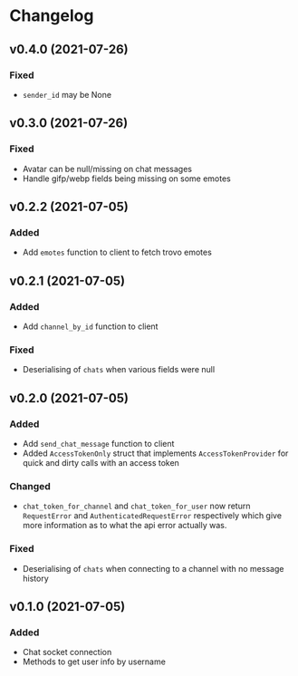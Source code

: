 # Changelog

## v0.4.0 (2021-07-26)

### Fixed

-   `sender_id` may be None

## v0.3.0 (2021-07-26)

### Fixed

-   Avatar can be null/missing on chat messages
-   Handle gifp/webp fields being missing on some emotes

## v0.2.2 (2021-07-05)

### Added

-   Add `emotes` function to client to fetch trovo emotes

## v0.2.1 (2021-07-05)

### Added

-   Add `channel_by_id` function to client

### Fixed

-   Deserialising of `chats` when various fields were null

## v0.2.0 (2021-07-05)

### Added

-   Add `send_chat_message` function to client
-   Added `AccessTokenOnly` struct that implements `AccessTokenProvider` for quick and dirty calls
    with an access token

### Changed

-   `chat_token_for_channel` and `chat_token_for_user` now return `RequestError` and
    `AuthenticatedRequestError` respectively which give more information as to what the api error
    actually was.

### Fixed

-   Deserialising of `chats` when connecting to a channel with no message history

## v0.1.0 (2021-07-05)

### Added

-   Chat socket connection
-   Methods to get user info by username
